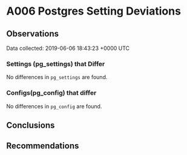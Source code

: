 # A006 Postgres Setting Deviations #

## Observations ##
Data collected: 2019-06-06 18:43:23 +0000 UTC  

### Settings (pg_settings) that Differ ###

No differences in `pg_settings` are found.

### Configs(pg_config) that differ ###

No differences in `pg_config` are found.



## Conclusions ##


## Recommendations ##

